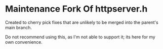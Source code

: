 # Maintenance Fork Of httpserver.h

Created to cherry pick fixes that are unlikely to be merged into the parent's
main branch.

Do not recommend using this, as I'm not able to support it; its here for my
own convenience.

